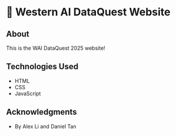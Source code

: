# 🚀 Western AI DataQuest Website

## About

This is the WAI DataQuest 2025 website!

## Technologies Used
- HTML
- CSS
- JavaScript

## Acknowledgments

- By Alex Li and Daniel Tan
